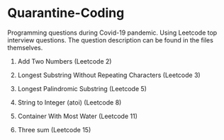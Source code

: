 # Quarantine-Coding
Programming questions during Covid-19 pandemic. Using Leetcode top interview questions. The question description can be found in the files themselves.

1. Add Two Numbers (Leetcode 2)

2. Longest Substring Without Repeating Characters (Leetcode 3)   

3. Longest Palindromic Substring (Leetcode 5)   

4. String to Integer (atoi) (Leetcode 8)

5. Container With Most Water (Leetcode 11)

6. Three sum (Leetcode 15)

